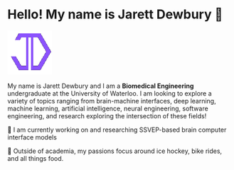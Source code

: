 # Hello! My name is Jarett Dewbury 👋

<img  src="weblogo.png">

My name is Jarett Dewbury and I am a **Biomedical Engineering** undergraduate at the University of Waterloo. I am looking to explore a variety of topics ranging from brain-machine interfaces, deep learning, machine learning, artificial intelligence, neural engineering, software engineering, and research exploring the intersection of these fields! 

🧠 I am currently working on and researching SSVEP-based brain computer interface models 

🏒 Outside of academia, my passions focus around ice hockey, bike rides, and all things food.

